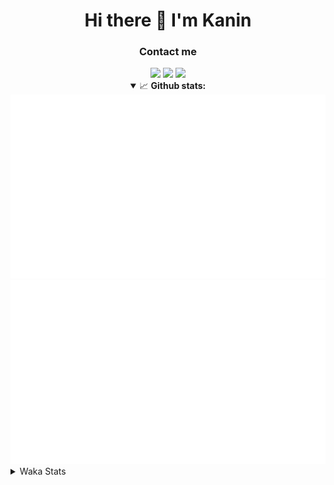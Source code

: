 <div align="center">
 <h1>Hi there 👋 I'm Kanin</h1>
 <h3>Contact me</h3>
 <a href="mailto:im@kanin.dev"><img src="https://img.shields.io/badge/gmail-%23D14836.svg?&style=for-the-badge&logo=gmail&logoColor=white"/></a>
 <a href="https://twitter.com/KaninDev"><img src="https://img.shields.io/badge/twitter-%231DA1F2.svg?&style=for-the-badge&logo=twitter&logoColor=white"/></a>
 <a href="https://www.linkedin.com/in/KaninDev"><img src="https://img.shields.io/badge/linkedin-%230077B5.svg?&style=for-the-badge&logo=linkedin&logoColor=white"/></a>
<details open>
  <summary>📈 <b>Github stats:</b></summary>
  <img src="https://github.com/Kanin/Kanin/blob/master/scripts/GitHubStats/generated/overview.svg"/>
  <img src="https://github.com/Kanin/Kanin/blob/master/scripts/GitHubStats/generated/languages.svg"/>
</details>
</div>

<details>
 <summary>Waka Stats</summary>

<!--START_SECTION:waka-->
![Profile Views](http://img.shields.io/badge/Profile%20Views-1-blue)

![Lines of code](https://img.shields.io/badge/From%20Hello%20World%20I%27ve%20Written-24437%20lines%20of%20code-blue)

**🐱 My Github Data** 

> 🏆 64 Contributions in the Year 2021
 > 
> 📦 18.2 kB Used in Github's Storage 
 > 
> 🚫 Not Opted to Hire
 > 
> 📜 9 Public Repositories 
 > 
> 🔑 4 Private Repositories  
 > 
**I'm an Early 🐤** 

```text
🌞 Morning    80 commits     █████░░░░░░░░░░░░░░░░░░░░   19.75% 
🌆 Daytime    123 commits    ███████░░░░░░░░░░░░░░░░░░   30.37% 
🌃 Evening    97 commits     ██████░░░░░░░░░░░░░░░░░░░   23.95% 
🌙 Night      105 commits    ██████░░░░░░░░░░░░░░░░░░░   25.93%

```
📅 **I'm Most Productive on Monday** 

```text
Monday       88 commits     █████░░░░░░░░░░░░░░░░░░░░   21.73% 
Tuesday      49 commits     ███░░░░░░░░░░░░░░░░░░░░░░   12.1% 
Wednesday    79 commits     █████░░░░░░░░░░░░░░░░░░░░   19.51% 
Thursday     44 commits     ██░░░░░░░░░░░░░░░░░░░░░░░   10.86% 
Friday       43 commits     ██░░░░░░░░░░░░░░░░░░░░░░░   10.62% 
Saturday     38 commits     ██░░░░░░░░░░░░░░░░░░░░░░░   9.38% 
Sunday       64 commits     ████░░░░░░░░░░░░░░░░░░░░░   15.8%

```


📊 **This Week I Spent My Time On** 

```text
⌚︎ Time Zone: America/New_York

💬 Programming Languages: 
Python                   8 hrs 12 mins       ███████████████████░░░░░░   77.81% 
virtualenv               1 hr 31 mins        ███░░░░░░░░░░░░░░░░░░░░░░   14.4% 
Other                    35 mins             █░░░░░░░░░░░░░░░░░░░░░░░░   5.58% 
HTML                     5 mins              ░░░░░░░░░░░░░░░░░░░░░░░░░   0.85% 
YAML                     4 mins              ░░░░░░░░░░░░░░░░░░░░░░░░░   0.69%

🔥 Editors: 
PyCharm                  10 hrs 29 mins      █████████████████████████   99.5% 
IntelliJ                 3 mins              ░░░░░░░░░░░░░░░░░░░░░░░░░   0.5%

🐱‍💻 Projects: 
Naila.py                 9 hrs 28 mins       ██████████████████████░░░   89.91% 
Naila.bot                47 mins             ██░░░░░░░░░░░░░░░░░░░░░░░   7.52% 
CGLS                     13 mins             ░░░░░░░░░░░░░░░░░░░░░░░░░   2.06% 
Kanin                    3 mins              ░░░░░░░░░░░░░░░░░░░░░░░░░   0.5%

💻 Operating System: 
Linux                    10 hrs 32 mins      █████████████████████████   100.0%

```

**I Mostly Code in Python** 

```text
Python                   19 repos            ███████████████████░░░░░░   76.0% 
JavaScript               3 repos             ███░░░░░░░░░░░░░░░░░░░░░░   12.0% 
Kotlin                   1 repo              █░░░░░░░░░░░░░░░░░░░░░░░░   4.0% 
HTML                     1 repo              █░░░░░░░░░░░░░░░░░░░░░░░░   4.0% 
Java                     1 repo              █░░░░░░░░░░░░░░░░░░░░░░░░   4.0%

```


**Timeline**

![Chart not found](https://raw.githubusercontent.com/Kanin/Kanin/master/charts/bar_graph.png) 


<!--END_SECTION:waka-->
</details>

